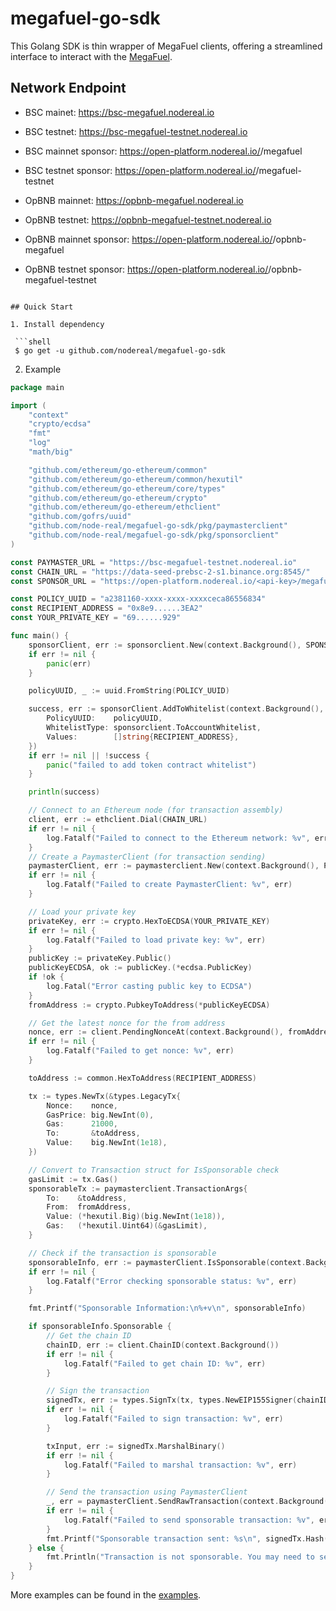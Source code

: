 # megafuel-go-sdk

This Golang SDK is thin wrapper of MegaFuel clients, offering a streamlined interface to interact with the [MegaFuel](https://docs.nodereal.io/docs/megafuel-overview).

## Network Endpoint

- BSC mainet: https://bsc-megafuel.nodereal.io
- BSC testnet: https://bsc-megafuel-testnet.nodereal.io

- BSC mainnet sponsor: https://open-platform.nodereal.io/<api-key>/megafuel
- BSC testnet sponsor: https://open-platform.nodereal.io/<api-key>/megafuel-testnet

- OpBNB mainnet: https://opbnb-megafuel.nodereal.io
- OpBNB testnet: https://opbnb-megafuel-testnet.nodereal.io

- OpBNB mainnet sponsor: https://open-platform.nodereal.io/<api-key>/opbnb-megafuel
- OpBNB testnet sponsor: https://open-platform.nodereal.io/<api-key>/opbnb-megafuel-testnet

```shell

## Quick Start

1. Install dependency

 ```shell
 $ go get -u github.com/nodereal/megafuel-go-sdk
 ```

2. Example

```go
package main

import (
	"context"
	"crypto/ecdsa"
	"fmt"
	"log"
	"math/big"

	"github.com/ethereum/go-ethereum/common"
	"github.com/ethereum/go-ethereum/common/hexutil"
	"github.com/ethereum/go-ethereum/core/types"
	"github.com/ethereum/go-ethereum/crypto"
	"github.com/ethereum/go-ethereum/ethclient"
	"github.com/gofrs/uuid"
	"github.com/node-real/megafuel-go-sdk/pkg/paymasterclient"
	"github.com/node-real/megafuel-go-sdk/pkg/sponsorclient"
)

const PAYMASTER_URL = "https://bsc-megafuel-testnet.nodereal.io"
const CHAIN_URL = "https://data-seed-prebsc-2-s1.binance.org:8545/"
const SPONSOR_URL = "https://open-platform.nodereal.io/<api-key>/megafuel-testnet"

const POLICY_UUID = "a2381160-xxxx-xxxx-xxxxceca86556834"
const RECIPIENT_ADDRESS = "0x8e9......3EA2"
const YOUR_PRIVATE_KEY = "69......929"

func main() {
	sponsorClient, err := sponsorclient.New(context.Background(), SPONSOR_URL)
	if err != nil {
		panic(err)
	}

	policyUUID, _ := uuid.FromString(POLICY_UUID)

	success, err := sponsorClient.AddToWhitelist(context.Background(), sponsorclient.WhiteListArgs{
		PolicyUUID:    policyUUID,
		WhitelistType: sponsorclient.ToAccountWhitelist,
		Values:        []string{RECIPIENT_ADDRESS},
	})
	if err != nil || !success {
		panic("failed to add token contract whitelist")
	}

	println(success)

	// Connect to an Ethereum node (for transaction assembly)
	client, err := ethclient.Dial(CHAIN_URL)
	if err != nil {
		log.Fatalf("Failed to connect to the Ethereum network: %v", err)
	}
	// Create a PaymasterClient (for transaction sending)
	paymasterClient, err := paymasterclient.New(context.Background(), PAYMASTER_URL)
	if err != nil {
		log.Fatalf("Failed to create PaymasterClient: %v", err)
	}

	// Load your private key
	privateKey, err := crypto.HexToECDSA(YOUR_PRIVATE_KEY)
	if err != nil {
		log.Fatalf("Failed to load private key: %v", err)
	}
	publicKey := privateKey.Public()
	publicKeyECDSA, ok := publicKey.(*ecdsa.PublicKey)
	if !ok {
		log.Fatal("Error casting public key to ECDSA")
	}
	fromAddress := crypto.PubkeyToAddress(*publicKeyECDSA)

	// Get the latest nonce for the from address
	nonce, err := client.PendingNonceAt(context.Background(), fromAddress)
	if err != nil {
		log.Fatalf("Failed to get nonce: %v", err)
	}

	toAddress := common.HexToAddress(RECIPIENT_ADDRESS)

	tx := types.NewTx(&types.LegacyTx{
		Nonce:    nonce,
		GasPrice: big.NewInt(0),
		Gas:      21000,
		To:       &toAddress,
		Value:    big.NewInt(1e18),
	})

	// Convert to Transaction struct for IsSponsorable check
	gasLimit := tx.Gas()
	sponsorableTx := paymasterclient.TransactionArgs{
		To:    &toAddress,
		From:  fromAddress,
		Value: (*hexutil.Big)(big.NewInt(1e18)),
		Gas:   (*hexutil.Uint64)(&gasLimit),
	}

	// Check if the transaction is sponsorable
	sponsorableInfo, err := paymasterClient.IsSponsorable(context.Background(), sponsorableTx)
	if err != nil {
		log.Fatalf("Error checking sponsorable status: %v", err)
	}

	fmt.Printf("Sponsorable Information:\n%+v\n", sponsorableInfo)

	if sponsorableInfo.Sponsorable {
		// Get the chain ID
		chainID, err := client.ChainID(context.Background())
		if err != nil {
			log.Fatalf("Failed to get chain ID: %v", err)
		}

		// Sign the transaction
		signedTx, err := types.SignTx(tx, types.NewEIP155Signer(chainID), privateKey)
		if err != nil {
			log.Fatalf("Failed to sign transaction: %v", err)
		}

		txInput, err := signedTx.MarshalBinary()
		if err != nil {
			log.Fatalf("Failed to marshal transaction: %v", err)
		}

		// Send the transaction using PaymasterClient
		_, err = paymasterClient.SendRawTransaction(context.Background(), txInput)
		if err != nil {
			log.Fatalf("Failed to send sponsorable transaction: %v", err)
		}
		fmt.Printf("Sponsorable transaction sent: %s\n", signedTx.Hash())
	} else {
		fmt.Println("Transaction is not sponsorable. You may need to send it as a regular transaction.")
	}
}
```

More examples can be found in the [examples](https://github.com/node-real/megafuel-client-example).

